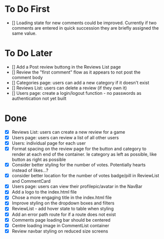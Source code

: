 # To Do First

- [] Loading state for new comments could be improved. Currently if two comments are entered in quick succession they are briefly assigned the same value.

# To Do Later

- [] Add a Post review buttong in the Reviews List page
- [] Review the "first comment" flow as it appears to not post the comment body
- [] Categories page: users can add a new category if it doesn't exist
- [] Reviews List: users can delete a review (if they own it)
- [] Users page: create a login/logout function - no passwords as authentication not yet built

# Done

- [x] Reviews List: users can create a new review for a game
- [x] Users page: users can review a list of all other users
- [x] Users: individual page for each user
- [x] Format spacing on the review page for the button and category to render at each end of the container. Ie category as left as possible, like button as right as possible
- [x] Consider better styling for the number of votes. Potentially hearts instead of likes...?
- [x] consider better location for the number of votes badge/pill in ReviewList and CommentCard
- [x] Users page: users can view their profilepic/avatar in the NavBar
- [x] Add a logo to the index.html file
- [x] Chose a more engaging title in the index.html file
- [x] Improve styling on the dropdown boxes and filters
- [x] ReviewList - add hover state to table when styling
- [x] Add an error path route for if a route does not exist
- [x] Comments page loading bar should be centered
- [x] Centre loading image in CommentList container
- [x] Review navbar styling on reduced size screens
